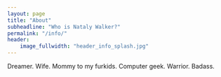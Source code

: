 ```yaml
---
layout: page
title: "About"
subheadline: "Who is Nataly Walker?"
permalink: "/info/"
header:
    image_fullwidth: "header_info_splash.jpg"
---
```


Dreamer. Wife. Mommy to my furkids. Computer geek. Warrior. Badass.

<More Goes Here Later>
